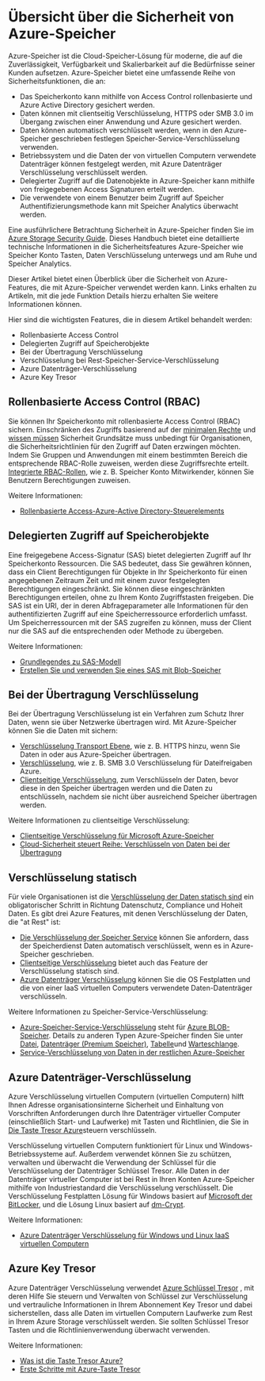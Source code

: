 <properties
   pageTitle="Übersicht über die Sicherheit von Azure-Speicher | Microsoft Azure"
   description=" Azure-Speicher ist die Cloud-Speicher-Lösung für moderne, die auf die Zuverlässigkeit, Verfügbarkeit und Skalierbarkeit auf die Bedürfnisse seiner Kunden aufsetzen. In diesem Artikel bietet einen Überblick über die wichtigsten Azure Sicherheitsfeatures, die mit Azure-Speicher verwendet werden können. "
   services="security"
   documentationCenter="na"
   authors="TerryLanfear"
   manager="MBaldwin"
   editor="TomSh"/>

<tags
   ms.service="security"
   ms.devlang="na"
   ms.topic="article"
   ms.tgt_pltfrm="na"
   ms.workload="na"
   ms.date="09/16/2016"
   ms.author="terrylan"/>

# <a name="azure-storage-security-overview"></a>Übersicht über die Sicherheit von Azure-Speicher

Azure-Speicher ist die Cloud-Speicher-Lösung für moderne, die auf die Zuverlässigkeit, Verfügbarkeit und Skalierbarkeit auf die Bedürfnisse seiner Kunden aufsetzen. Azure-Speicher bietet eine umfassende Reihe von Sicherheitsfunktionen, die an:

- Das Speicherkonto kann mithilfe von Access Control rollenbasierte und Azure Active Directory gesichert werden.
- Daten können mit clientseitig Verschlüsselung, HTTPS oder SMB 3.0 im Übergang zwischen einer Anwendung und Azure gesichert werden.
- Daten können automatisch verschlüsselt werden, wenn in den Azure-Speicher geschrieben festlegen Speicher-Service-Verschlüsselung verwenden.
- Betriebssystem und die Daten der von virtuellen Computern verwendete Datenträger können festgelegt werden, mit Azure Datenträger Verschlüsselung verschlüsselt werden.
- Delegierter Zugriff auf die Datenobjekte in Azure-Speicher kann mithilfe von freigegebenen Access Signaturen erteilt werden.
- Die verwendete von einem Benutzer beim Zugriff auf Speicher Authentifizierungsmethode kann mit Speicher Analytics überwacht werden.

Eine ausführlichere Betrachtung Sicherheit in Azure-Speicher finden Sie im [Azure Storage Security Guide](../storage/storage-security-guide.md). Dieses Handbuch bietet eine detaillierte technische Informationen in die Sicherheitsfeatures Azure-Speicher wie Speicher Konto Tasten, Daten Verschlüsselung unterwegs und am Ruhe und Speicher Analytics.

Dieser Artikel bietet einen Überblick über die Sicherheit von Azure-Features, die mit Azure-Speicher verwendet werden kann. Links erhalten zu Artikeln, mit die jede Funktion Details hierzu erhalten Sie weitere Informationen können.

Hier sind die wichtigsten Features, die in diesem Artikel behandelt werden:

- Rollenbasierte Access Control
- Delegierten Zugriff auf Speicherobjekte
- Bei der Übertragung Verschlüsselung
- Verschlüsselung bei Rest-Speicher-Service-Verschlüsselung
- Azure Datenträger-Verschlüsselung
- Azure Key Tresor

## <a name="role-based-access-control-rbac"></a>Rollenbasierte Access Control (RBAC)

Sie können Ihr Speicherkonto mit rollenbasierte Access Control (RBAC) sichern. Einschränken des Zugriffs basierend auf der [minimalen Rechte](https://en.wikipedia.org/wiki/Principle_of_least_privilege) und [wissen müssen](https://en.wikipedia.org/wiki/Need_to_know) Sicherheit Grundsätze muss unbedingt für Organisationen, die Sicherheitsrichtlinien für den Zugriff auf Daten erzwingen möchten. Indem Sie Gruppen und Anwendungen mit einem bestimmten Bereich die entsprechende RBAC-Rolle zuweisen, werden diese Zugriffsrechte erteilt. [Integrierte RBAC-Rollen](../active-directory/role-based-access-built-in-roles.md), wie z. B. Speicher Konto Mitwirkender, können Sie Benutzern Berechtigungen zuweisen.

Weitere Informationen:

- [Rollenbasierte Access-Azure-Active Directory-Steuerelements](../active-directory/role-based-access-control-configure.md)

## <a name="delegated-access-to-storage-objects"></a>Delegierten Zugriff auf Speicherobjekte

Eine freigegebene Access-Signatur (SAS) bietet delegierten Zugriff auf Ihr Speicherkonto Ressourcen. Die SAS bedeutet, dass Sie gewähren können, dass ein Client Berechtigungen für Objekte in Ihr Speicherkonto für einen angegebenen Zeitraum Zeit und mit einem zuvor festgelegten Berechtigungen eingeschränkt. Sie können diese eingeschränkten Berechtigungen erteilen, ohne zu Ihrem Konto Zugriffstasten freigeben. Die SAS ist ein URI, der in deren Abfrageparameter alle Informationen für den authentifizierten Zugriff auf eine Speicherressource erforderlich umfasst. Um Speicherressourcen mit der SAS zugreifen zu können, muss der Client nur die SAS auf die entsprechenden oder Methode zu übergeben.

Weitere Informationen:

- [Grundlegendes zu SAS-Modell](../storage/storage-dotnet-shared-access-signature-part-1.md)
- [Erstellen Sie und verwenden Sie eines SAS mit Blob-Speicher](../storage/storage-dotnet-shared-access-signature-part-2.md)

## <a name="encryption-in-transit"></a>Bei der Übertragung Verschlüsselung
Bei der Übertragung Verschlüsselung ist ein Verfahren zum Schutz Ihrer Daten, wenn sie über Netzwerke übertragen wird. Mit Azure-Speicher können Sie die Daten mit sichern:

- [Verschlüsselung Transport Ebene](../storage/storage-security-guide.md#encryption-in-transit), wie z. B. HTTPS hinzu, wenn Sie Daten in oder aus Azure-Speicher übertragen.
- [Verschlüsselung](../storage/storage-security-guide.md#using-encryption-during-transit-with-azure-file-shares), wie z. B. SMB 3.0 Verschlüsselung für Dateifreigaben Azure.
- [Clientseitige Verschlüsselung](../storage/storage-security-guide.md#using-client-side-encryption-to-secure-data-that-you-send-to-storage), zum Verschlüsseln der Daten, bevor diese in den Speicher übertragen werden und die Daten zu entschlüsseln, nachdem sie nicht über ausreichend Speicher übertragen werden.

Weitere Informationen zu clientseitige Verschlüsselung:

- [Clientseitige Verschlüsselung für Microsoft Azure-Speicher](https://blogs.msdn.microsoft.com/windowsazurestorage/2015/04/28/client-side-encryption-for-microsoft-azure-storage-preview/)
- [Cloud-Sicherheit steuert Reihe: Verschlüsseln von Daten bei der Übertragung](http://blogs.microsoft.com/cybertrust/2015/08/10/cloud-security-controls-series-encrypting-data-in-transit/)

## <a name="encryption-at-rest"></a>Verschlüsselung statisch

Für viele Organisationen ist die [Verschlüsselung der Daten statisch sind](https://blogs.microsoft.com/cybertrust/2015/09/10/cloud-security-controls-series-encrypting-data-at-rest/) ein obligatorischer Schritt in Richtung Datenschutz, Compliance und Hoheit Daten. Es gibt drei Azure Features, mit denen Verschlüsselung der Daten, die "at Rest" ist:

- [Die Verschlüsselung der Speicher Service](../storage/storage-security-guide.md#encryption-at-rest) können Sie anfordern, dass der Speicherdienst Daten automatisch verschlüsselt, wenn es in Azure-Speicher geschrieben.
- [Clientseitige Verschlüsselung](../storage/storage-security-guide.md#client-side-encryption) bietet auch das Feature der Verschlüsselung statisch sind.
- [Azure Datenträger Verschlüsselung](../storage/storage-security-guide.md#using-azure-disk-encryption-to-encrypt-disks-used-by-your-virtual-machines) können Sie die OS Festplatten und die von einer IaaS virtuellen Computers verwendete Daten-Datenträger verschlüsseln.

Weitere Informationen zu Speicher-Service-Verschlüsselung:

- [Azure-Speicher-Service-Verschlüsselung](https://azure.microsoft.com/services/storage/) steht für [Azure BLOB-Speicher](https://azure.microsoft.com/services/storage/blobs/). Details zu anderen Typen Azure-Speicher finden Sie unter [Datei](https://azure.microsoft.com/services/storage/files/), [Datenträger (Premium Speicher)](https://azure.microsoft.com/services/storage/premium-storage/), [Tabelle](https://azure.microsoft.com/services/storage/tables/)und [Warteschlange](https://azure.microsoft.com/services/storage/queues/).
- [Service-Verschlüsselung von Daten in der restlichen Azure-Speicher](../storage/storage-service-encryption.md)

## <a name="azure-disk-encryption"></a>Azure Datenträger-Verschlüsselung

Azure Verschlüsselung virtuellen Computern (virtuellen Computern) hilft Ihnen Adresse organisationsinterne Sicherheit und Einhaltung von Vorschriften Anforderungen durch Ihre Datenträger virtueller Computer (einschließlich Start- und Laufwerke) mit Tasten und Richtlinien, die Sie in [Die Taste Tresor Azure](https://azure.microsoft.com/services/key-vault/)steuern verschlüsseln.

Verschlüsselung virtuellen Computern funktioniert für Linux und Windows-Betriebssysteme auf. Außerdem verwendet können Sie zu schützen, verwalten und überwacht die Verwendung der Schlüssel für die Verschlüsselung der Datenträger Schlüssel Tresor. Alle Daten in der Datenträger virtueller Computer ist bei Rest in Ihren Konten Azure-Speicher mithilfe von Industriestandard die Verschlüsselung verschlüsselt. Die Verschlüsselung Festplatten Lösung für Windows basiert auf [Microsoft der BitLocker](https://technet.microsoft.com/library/cc732774.aspx), und die Lösung Linux basiert auf [dm-Crypt](https://en.wikipedia.org/wiki/Dm-crypt).

Weitere Informationen:

- [Azure Datenträger Verschlüsselung für Windows und Linux IaaS virtuellen Computern](https://gallery.technet.microsoft.com/Azure-Disk-Encryption-for-a0018eb0)

## <a name="azure-key-vault"></a>Azure Key Tresor

Azure Datenträger Verschlüsselung verwendet [Azure Schlüssel Tresor](https://azure.microsoft.com/services/key-vault/) , mit deren Hilfe Sie steuern und Verwalten von Schlüssel zur Verschlüsselung und vertrauliche Informationen in Ihrem Abonnement Key Tresor und dabei sicherstellen, dass alle Daten im virtuellen Computern Laufwerke zum Rest in Ihrem Azure Storage verschlüsselt werden. Sie sollten Schlüssel Tresor Tasten und die Richtlinienverwendung überwacht verwenden.

Weitere Informationen:

- [Was ist die Taste Tresor Azure?](../key-vault/key-vault-whatis.md)
- [Erste Schritte mit Azure-Taste Tresor](../key-vault/key-vault-get-started.md)
